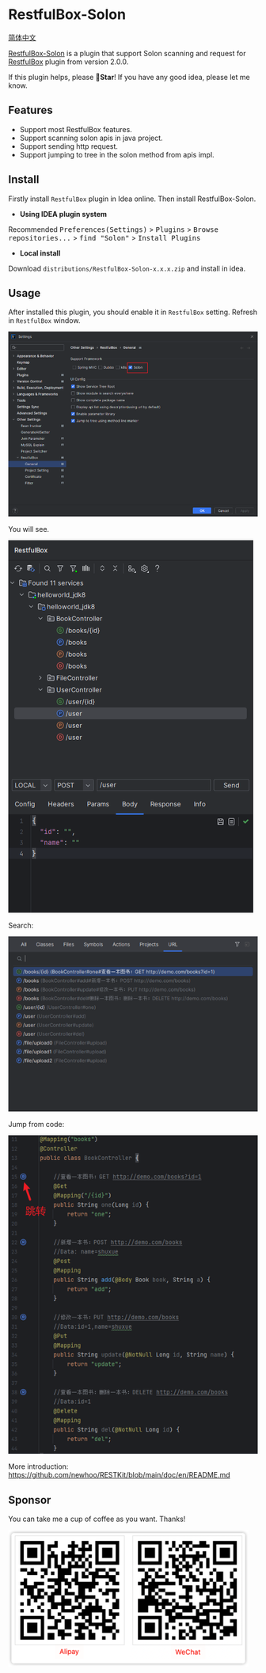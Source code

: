 # RestfulBox-Solon

[简体中文](./README.zh_CN.md)

[RestfulBox-Solon](https://plugins.jetbrains.com/plugin/21848-solon) is a plugin that support Solon scanning and request for [RestfulBox](https://plugins.jetbrains.com/plugin/14723-restkit) plugin from version 2.0.0.


If this plugin helps, please **🌟Star**! If you have any good idea, please let me know.

## Features
- Support most RestfulBox features.
- Support scanning solon apis in java project.
- Support sending http request.
- Support jumping to tree in the solon method from apis impl.

## Install

Firstly install `RestfulBox` plugin in Idea online. Then install RestfulBox-Solon.

- **Using IDEA plugin system**

Recommended <kbd>Preferences(Settings)</kbd> > <kbd>Plugins</kbd> > <kbd>Browse repositories...</kbd> > <kbd>find "Solon"</kbd> > <kbd>Install Plugins</kbd>

- **Local install**

Download `distributions/RestfulBox-Solon-x.x.x.zip` and install in idea.


## Usage
After installed this plugin, you should enable it in `RestfulBox` setting. Refresh in `RestfulBox` window.

![enable](./.images/setting.png)

You will see.

![plugin](./.images/plugin.png)

Search:

![plugin](./.images/search.png)

Jump from code:

![plugin](./.images/jump.png)

More introduction:
https://github.com/newhoo/RESTKit/blob/main/doc/en/README.md


## Sponsor
You can take me a cup of coffee as you want. Thanks!

![pay](.images/pay.png)